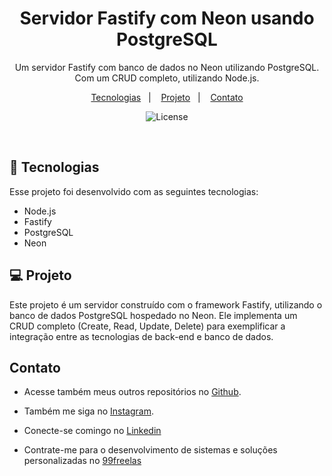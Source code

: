 <h1 align="center"> Servidor Fastify com Neon usando PostgreSQL </h1>

<p align="center">
Um servidor Fastify com banco de dados no Neon utilizando PostgreSQL. Com um CRUD completo, utilizando Node.js.
</p>

<p align="center">
  <a href="#-tecnologias">Tecnologias</a>&nbsp;&nbsp;&nbsp;|&nbsp;&nbsp;&nbsp;
  <a href="#-projeto">Projeto</a>&nbsp;&nbsp;&nbsp;|&nbsp;&nbsp;&nbsp;
  <a href="#-contato">Contato</a>
</p>

<p align="center">
  <img alt="License" src="https://img.shields.io/static/v1?label=license&message=MIT&color=49AA26&labelColor=000000">
</p>

<br>

## 🚀 Tecnologias

Esse projeto foi desenvolvido com as seguintes tecnologias:

- Node.js
- Fastify
- PostgreSQL
- Neon

## 💻 Projeto

Este projeto é um servidor construído com o framework Fastify, utilizando o banco de dados PostgreSQL hospedado no Neon. Ele implementa um CRUD completo (Create, Read, Update, Delete) para exemplificar a integração entre as tecnologias de back-end e banco de dados.

## Contato

- Acesse também meus outros repositórios no [Github](https://github.com/matheusfdosan?tab=repositories).

- Também me siga no [Instagram](https://instagram.com/matheusfdosan).

- Conecte-se comingo no [Linkedin](https://www.linkedin.com/in/matheusfaus/)

- Contrate-me para o desenvolvimento de sistemas e soluções personalizadas no [99freelas](https://www.99freelas.com.br/user/matheusfdosan)
